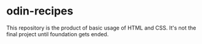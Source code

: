 # odin-recipes
This repository is the product of basic usage of HTML and CSS. It's not the final project until foundation gets ended.
